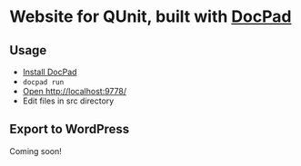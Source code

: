 # Website for QUnit, built with [DocPad](https://github.com/bevry/docpad)


## Usage

* [Install DocPad](https://github.com/bevry/docpad)
* `docpad run`
* [Open http://localhost:9778/](http://localhost:9778/)
* Edit files in src directory

## Export to WordPress

Coming soon!